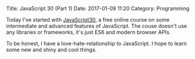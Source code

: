 Title: JavaScript 30 (Part 1)
Date: 2017-01-09 11:20
Category: Programming

Today I've started with [JavaScript30](https://javascript30.com), a free online course on some intermediate and advanced features of JavaScript. The couse doesn't use any libraries or frameworks, it's just ES6 and modern browser APIs. 

To be honest, I have a love-hate-relationship to JavaScript. I hope to learn some new and shiny and cool things.